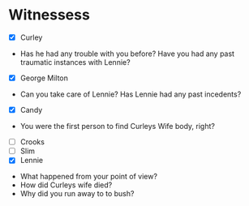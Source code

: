 # Witnessess
- [x] Curley 
- Has he had any trouble with you before? Have you had any past traumatic instances with Lennie?
- [x] George Milton 
- Can you take care of Lennie? Has Lennie had any past incedents?
- [x] Candy
- You were the first person to find Curleys Wife body, right?
- [ ] Crooks
- [ ] Slim
- [X] Lennie
- What happened from your point of view?
- How did Curleys wife died?
- Why did you run away to to bush?

